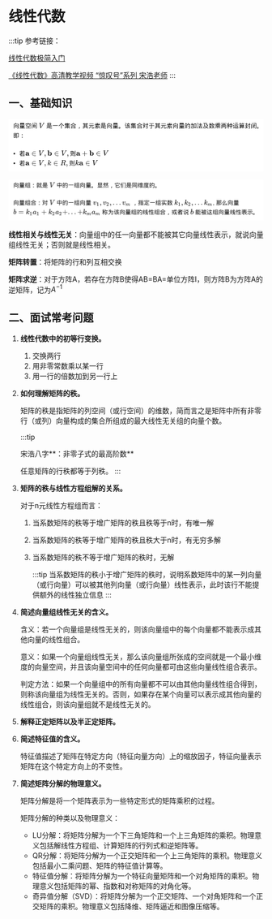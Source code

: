 # 线性代数

:::tip
参考链接：

[线性代数极简入门](https://zhuanlan.zhihu.com/p/360522408)

[《线性代数》高清教学视频 “惊叹号”系列 宋浩老师](https://www.bilibili.com/video/BV1aW411Q7x1?p=26&vd_source=24d8fcf68bc0e2b0003defe0995cf533)
:::

## 一、基础知识

![image-20230626214118462](https://raw.githubusercontent.com/bonjour-npy/Image-Hosting-Service/main/typora/imagesimage-20230626214118462.png)

![image-20230626214142283](https://raw.githubusercontent.com/bonjour-npy/Image-Hosting-Service/main/typora/imagesimage-20230626214142283.png)

**线性相关与线性无关**：向量组中的任一向量都不能被其它向量线性表示，就说向量组线性无关；否则就是线性相关。

**矩阵转置**：将矩阵的行和列互相交换

**矩阵求逆**：对于方阵A，若存在方阵B使得AB=BA=单位方阵I，则方阵B为方阵A的逆矩阵，记为$A^{-1}$

## 二、面试常考问题

1. **线性代数中的初等行变换。**

   1. 交换两行
   2. 用非零常数乘以某一行
   3. 用一行的倍数加到另一行上

2. **如何理解矩阵的秩。**

   矩阵的秩是指矩阵的列空间（或行空间）的维数，简而言之是矩阵中所有非零行（或列）向量构成的集合所组成的最大线性无关组的向量个数。

   :::tip

   宋浩八字**：非零子式的最高阶数**

   任意矩阵的行秩都等于列秩。
   :::

3. **矩阵的秩与线性方程组解的关系。**

   对于n元线性方程组而言：

   1. 当系数矩阵的秩等于增广矩阵的秩且秩等于n时，有唯一解

   2. 当系数矩阵的秩等于增广矩阵的秩且秩大于n时，有无穷多解

   3. 当系数矩阵的秩不等于增广矩阵的秩时，无解

      :::tip
      当系数矩阵的秩小于增广矩阵的秩时，说明系数矩阵中的某一列向量（或行向量）可以被其他列向量（或行向量）线性表示，此时该行不能提供额外的线性独立信息
      :::

4. **简述向量组线性无关的含义。**

   含义：若一个向量组是线性无关的，则该向量组中的每个向量都不能表示成其他向量的线性组合。

   意义：如果一个向量组线性无关，那么该向量组所张成的空间就是一个最小维度的向量空间，并且该向量空间中的任何向量都可由这些向量线性组合表示。

   判定方法：如果一个向量组中的所有向量都不可以由其他向量线性组合得到，则称该向量组为线性无关的。否则，如果存在某个向量可以表示成其他向量的线性组合，则该向量组就不是线性无关的。

5. **解释正定矩阵以及半正定矩阵。**

6. **简述特征值的含义。**

   特征值描述了矩阵在特定方向（特征向量方向）上的缩放因子，特征向量表示矩阵在这个特定方向上的不变性。

7. **简述矩阵分解的物理意义。**

   矩阵分解是将一个矩阵表示为一些特定形式的矩阵乘积的过程。

   矩阵分解的种类以及物理意义：

   - LU分解：将矩阵分解为一个下三角矩阵和一个上三角矩阵的乘积。物理意义包括解线性方程组、计算矩阵的行列式和逆矩阵等。
   - QR分解：将矩阵分解为一个正交矩阵和一个上三角矩阵的乘积。物理意义包括最小二乘问题、矩阵的特征值计算等。
   - 特征值分解：将矩阵分解为一个特征向量矩阵和一个对角矩阵的乘积。物理意义包括矩阵的幂、指数和对称矩阵的对角化等。
   - 奇异值分解（SVD）：将矩阵分解为一个正交矩阵、一个对角矩阵和一个正交矩阵的乘积。物理意义包括降维、矩阵逼近和图像压缩等。
